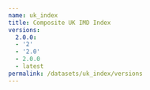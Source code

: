 ```yaml
---
name: uk_index
title: Composite UK IMD Index
versions:
  2.0.0:
  - '2'
  - '2.0'
  - 2.0.0
  - latest
permalink: /datasets/uk_index/versions
---
```

